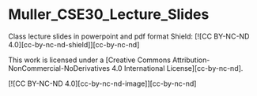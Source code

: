 # Muller_CSE30_Lecture_Slides
Class lecture slides in powerpoint and pdf format
Shield: [![CC BY-NC-ND 4.0][cc-by-nc-nd-shield]][cc-by-nc-nd]

This work is licensed under a
[Creative Commons Attribution-NonCommercial-NoDerivatives 4.0 International License][cc-by-nc-nd].

[![CC BY-NC-ND 4.0][cc-by-nc-nd-image]][cc-by-nc-nd]

[cc-by-nc-sa]: http://creativecommons.org/licenses/by-nc-nd/4.0/
[cc-by-nc-sa-image]: https://licensebuttons.net/l/by-nc-nd/4.0/88x31.png
[cc-by-nc-sa-shield]: https://img.shields.io/badge/License-CC%20BY--NC--ND%204.0-lightgrey.svg
